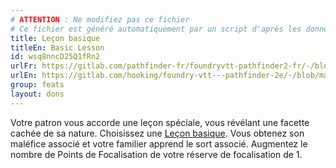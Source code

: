 ```yaml
---
# ATTENTION : Ne modifiez pas ce fichier
# Ce fichier est généré automatiquement par un script d'après les données du module Foundry VTT officiel et de sa traduction
title: Leçon basique
titleEn: Basic Lesson
id: wsq8nncD25Q1fRn2
urlFr: https://gitlab.com/pathfinder-fr/foundryvtt-pathfinder2-fr/-/blob/master/data/feats/wsq8nncD25Q1fRn2.htm
urlEn: https://gitlab.com/hooking/foundry-vtt---pathfinder-2e/-/blob/master/packs/data/feats.db/basic-lesson.json
group: feats
layout: dons
---
```

Votre patron vous accorde une leçon spéciale, vous révélant une facette cachée de sa nature. Choisissez une [Leçon basique](../class-features/leçons-de-sorcière.md). Vous obtenez son maléfice associé et votre familier apprend le sort associé. Augmentez le nombre de Points de Focalisation de votre réserve de focalisation de 1.


